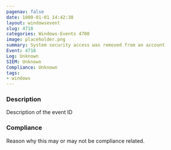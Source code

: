 ```yaml
---
pagenav: false
date: 1800-01-01 14:42:38
layout: windowsevent
slug: 4718
categories: Windows-Events 4700
image: placeholder.png
summary: System security access was removed from an account
Event: 4718
Log: Unknown
SIEM: Unknown
Compliance: Unknown
tags:
- windows
---
```


### Description

Description of the event ID

### Compliance

Reason why this may or may not be compliance related.

